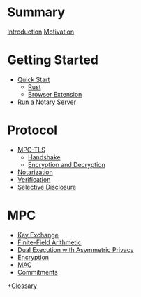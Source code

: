 # Summary

[Introduction](./intro.md)
[Motivation](./motivation.md)

# Getting Started

- [Quick Start](./quick_start/README.md)
  - [Rust](./quick_start/rust.md)
  - [Browser Extension](./quick_start/browser_extension.md)
- [Run a Notary Server](./developers/notary_server.md)


# Protocol

- [MPC-TLS](./protocol/mpc-tls/README.md)
    - [Handshake](./protocol/mpc-tls/handshake.md)
    - [Encryption and Decryption](./protocol/mpc-tls/encryption.md)
- [Notarization](./protocol/notarization.md)
- [Verification](./protocol/verification.md)
- [Selective Disclosure]()

# MPC

- [Key Exchange](./mpc/key_exchange.md)
- [Finite-Field Arithmetic](./mpc/ff-arithmetic.md)
- [Dual Execution with Asymmetric Privacy](./mpc/deap.md)
- [Encryption](./mpc/encryption.md)
- [MAC](./mpc/mac.md)
- [Commitments](./mpc/commitments.md)

<!-- [Verification Steps](./spec/verification_steps.md) -->

+[Glossary](./glossary.md)
